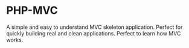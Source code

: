 # PHP-MVC

A simple and easy to understand MVC skeleton application.
Perfect for quickly building real and clean applications.
Perfect to learn how MVC works.
